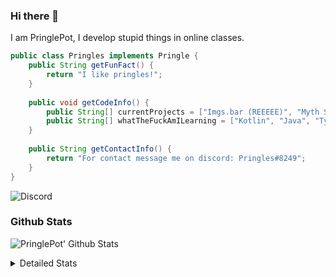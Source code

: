 ### Hi there 👋

I am PringlePot, I develop stupid things in online classes. 

```java
public class Pringles implements Pringle {
    public String getFunFact() {
        return "I like pringles!";
    }
    
    public void getCodeInfo() {
        public String[] currentProjects = ["Imgs.bar (REEEEE)", "Myth Sniper (Dead)"];
        public String[] whatTheFuckAmILearning = ["Kotlin", "Java", "Typescript", "NextJS"];
    }
    
    public String getContactInfo() {
        return "For contact message me on discord: Pringles#8249";
    }
}
```
![Discord](https://discord.c99.nl/widget/theme-1/226911291636318208.png)


### Github Stats
![PringlePot' Github Stats](https://github-readme-stats.vercel.app/api?username=PringlePot&show_icons=true&theme=dark)

<details>
  <summary>Detailed Stats</summary>
    
<!--START_SECTION:waka-->
![Lines of code](https://img.shields.io/badge/From%20Hello%20World%20I%27ve%20Written-94099%20lines%20of%20code-blue)

**🐱 My Github Data** 

> 🏆 322 Contributions in the Year 2021
 > 
> 📦 86.2 kB Used in Github's Storage 
 > 
> 💼 Opted to Hire
 > 
> 📜 7 Public Repositories 
 > 
> 🔑 9 Private Repositories  
 > 
**I'm an Early 🐤** 

```text
🌞 Morning    53 commits     ████░░░░░░░░░░░░░░░░░░░░░   19.49% 
🌆 Daytime    118 commits    ██████████░░░░░░░░░░░░░░░   43.38% 
🌃 Evening    101 commits    █████████░░░░░░░░░░░░░░░░   37.13% 
🌙 Night      0 commits      ░░░░░░░░░░░░░░░░░░░░░░░░░   0.0%

```
📅 **I'm Most Productive on Sunday** 

```text
Monday       37 commits     ███░░░░░░░░░░░░░░░░░░░░░░   13.6% 
Tuesday      9 commits      ░░░░░░░░░░░░░░░░░░░░░░░░░   3.31% 
Wednesday    29 commits     ██░░░░░░░░░░░░░░░░░░░░░░░   10.66% 
Thursday     46 commits     ████░░░░░░░░░░░░░░░░░░░░░   16.91% 
Friday       25 commits     ██░░░░░░░░░░░░░░░░░░░░░░░   9.19% 
Saturday     48 commits     ████░░░░░░░░░░░░░░░░░░░░░   17.65% 
Sunday       78 commits     ███████░░░░░░░░░░░░░░░░░░   28.68%

```


📊 **This Week I Spent My Time On** 

```text
💬 Programming Languages: 
TypeScript               6 hrs 37 mins       █████████████████████░░░░   85.9% 
JavaScript               37 mins             ██░░░░░░░░░░░░░░░░░░░░░░░   8.04% 
JSON                     11 mins             ░░░░░░░░░░░░░░░░░░░░░░░░░   2.55% 
Other                    7 mins              ░░░░░░░░░░░░░░░░░░░░░░░░░   1.64% 
Git Config               5 mins              ░░░░░░░░░░░░░░░░░░░░░░░░░   1.24%

🔥 Editors: 
IntelliJ                 7 hrs 43 mins       █████████████████████████   100.0%

```

**I Mostly Code in Java** 

```text
Java                     5 repos             ████████████░░░░░░░░░░░░░   50.0% 
Python                   1 repo              ██░░░░░░░░░░░░░░░░░░░░░░░   10.0% 
Kotlin                   1 repo              ██░░░░░░░░░░░░░░░░░░░░░░░   10.0% 
CSS                      1 repo              ██░░░░░░░░░░░░░░░░░░░░░░░   10.0% 
JavaScript               1 repo              ██░░░░░░░░░░░░░░░░░░░░░░░   10.0%

```



 Last Updated on 28/06/2021
<!--END_SECTION:waka-->
</details>
